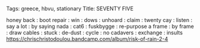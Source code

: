 Tags: greece, hbvu, stationary
Title: SEVENTY FIVE
  
honey back : boot repair : win : dows : unhoard : claim : twenty cay : listen : say a lot : by saying nada : cat6 : fuskbygge : re-purpose a frame : by frame : draw cables : stuck : de-dust : cycle : no cadavers : exchange : insults
<https://chrischristodoulou.bandcamp.com/album/risk-of-rain-2-4>
